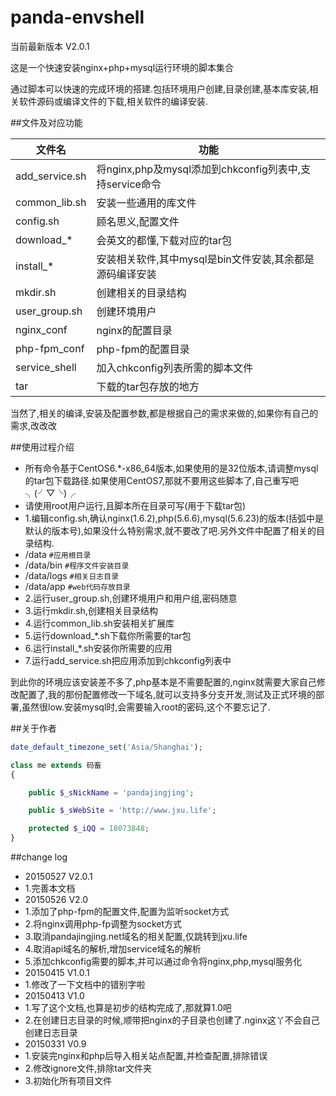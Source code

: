 # panda-envshell

当前最新版本 V2.0.1

这是一个快速安装nginx+php+mysql运行环境的脚本集合

通过脚本可以快速的完成环境的搭建.包括环境用户创建,目录创建,基本库安装,相关软件源码或编译文件的下载,相关软件的编译安装.

##文件及对应功能

文件名|功能
----|----
add_service.sh|将nginx,php及mysql添加到chkconfig列表中,支持service命令
common_lib.sh|安装一些通用的库文件
config.sh|顾名思义,配置文件
download_*|会英文的都懂,下载对应的tar包
install_*|安装相关软件,其中mysql是bin文件安装,其余都是源码编译安装
mkdir.sh|创建相关的目录结构
user_group.sh|创建环境用户
nginx_conf|nginx的配置目录
php-fpm_conf|php-fpm的配置目录
service_shell|加入chkconfig列表所需的脚本文件
tar|下载的tar包存放的地方

当然了,相关的编译,安装及配置参数,都是根据自己的需求来做的,如果你有自己的需求,改改改

##使用过程介绍
- 所有命令基于CentOS6.*-x86_64版本,如果使用的是32位版本,请调整mysql的tar包下载路径.如果使用CentOS7,那就不要用这些脚本了,自己重写吧╮(╯▽╰)╭
- 请使用root用户运行,且脚本所在目录可写(用于下载tar包)
- 1.编辑config.sh,确认nginx(1.6.2),php(5.6.6),mysql(5.6.23)的版本(括弧中是默认的版本号),如果没什么特别需求,就不要改了吧.另外文件中配置了相关的目录结构.
 - /data ``#应用根目录``
 - /data/bin ``#程序文件安装目录``
 - /data/logs ``#相关日志目录``
 - /data/app ``#web代码存放目录``
- 2.运行user_group.sh,创建环境用户和用户组,密码随意
- 3.运行mkdir.sh,创建相关目录结构
- 4.运行common_lib.sh安装相关扩展库
- 5.运行download_*.sh下载你所需要的tar包
- 6.运行install_*.sh安装你所需要的应用
- 7.运行add_service.sh把应用添加到chkconfig列表中

到此你的环境应该安装差不多了,php基本是不需要配置的,nginx就需要大家自己修改配置了,我的那份配置修改一下域名,就可以支持多分支开发,测试及正式环境的部署,虽然很low.安装mysql时,会需要输入root的密码,这个不要忘记了.

##关于作者

```php
date_default_timezone_set('Asia/Shanghai');

class me extends 码畜
{

    public $_sNickName = 'pandajingjing';

    public $_sWebSite = 'http://www.jxu.life';

    protected $_iQQ = 18073848;
}
```

##change log
- 20150527 V2.0.1
 - 1.完善本文档 
- 20150526 V2.0
 - 1.添加了php-fpm的配置文件,配置为监听socket方式
 - 2.将nginx调用php-fp调整为socket方式
 - 3.取消pandajingjing.net域名的相关配置,仅跳转到jxu.life
 - 4.取消api域名的解析,增加service域名的解析
 - 5.添加chkconfig需要的脚本,并可以通过命令将nginx,php,mysql服务化
- 20150415 V1.0.1
 - 1.修改了一下文档中的错别字啦
- 20150413 V1.0 
 - 1.写了这个文档,也算是初步的结构完成了,那就算1.0吧
 - 2.在创建日志目录的时候,顺带把nginx的子目录也创建了.nginx这丫不会自己创建日志目录
- 20150331 V0.9
 - 1.安装完nginx和php后导入相关站点配置,并检查配置,排除错误
 - 2.修改ignore文件,排除tar文件夹
 - 3.初始化所有项目文件

